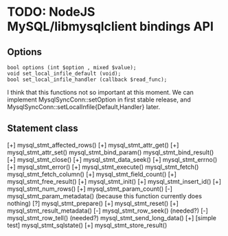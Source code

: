 TODO: NodeJS MySQL/libmysqlclient bindings API
==============================================

Options
-------

    bool options (int $option , mixed $value);
    void set_local_infile_default (void);
    bool set_local_infile_handler (callback $read_func);

I think that this functions not so important at this moment.
We can implement MysqlSyncConn::setOption in first stable release,
and MysqlSyncConn::setLocalInfile{Default,Handler} later.

Statement class
---------------

[+] mysql_stmt_affected_rows()
[+] mysql_stmt_attr_get()
[+] mysql_stmt_attr_set()
mysql_stmt_bind_param()
mysql_stmt_bind_result()
[+] mysql_stmt_close()
[+] mysql_stmt_data_seek()
[+] mysql_stmt_errno()
[+] mysql_stmt_error()
[+] mysql_stmt_execute()
mysql_stmt_fetch()
mysql_stmt_fetch_column()
[+] mysql_stmt_field_count()
[+] mysql_stmt_free_result()
[+] mysql_stmt_init()
[+] mysql_stmt_insert_id()
[+] mysql_stmt_num_rows()
[+] mysql_stmt_param_count()
[-] mysql_stmt_param_metadata() (because this function currently does nothing)
[?] mysql_stmt_prepare()
[+] mysql_stmt_reset()
[+] mysql_stmt_result_metadata()
[-] mysql_stmt_row_seek() (needed?)
[-] mysql_stmt_row_tell() (needed?)
mysql_stmt_send_long_data()
[+] [simple test] mysql_stmt_sqlstate()
[+] mysql_stmt_store_result()

